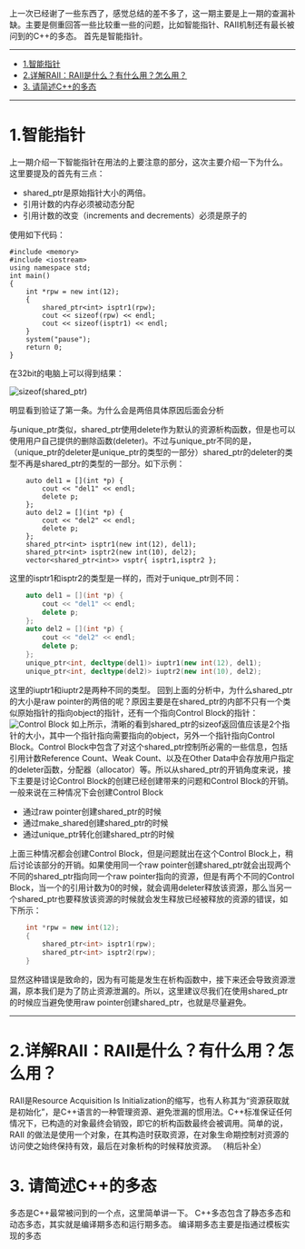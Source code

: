上一次已经谢了一些东西了，感觉总结的差不多了，这一期主要是上一期的查漏补缺。主要是侧重回答一些比较重一些的问题，比如智能指针、RAII机制还有最长被问到的C++的多态。
首先是智能指针。


______

<!-- TOC -->

- [1.智能指针](#1%E6%99%BA%E8%83%BD%E6%8C%87%E9%92%88)
- [2.详解RAII：RAII是什么？有什么用？怎么用？](#2%E8%AF%A6%E8%A7%A3raii%EF%BC%9Araii%E6%98%AF%E4%BB%80%E4%B9%88%EF%BC%9F%E6%9C%89%E4%BB%80%E4%B9%88%E7%94%A8%EF%BC%9F%E6%80%8E%E4%B9%88%E7%94%A8%EF%BC%9F)
- [3. 请简述C++的多态](#3-%E8%AF%B7%E7%AE%80%E8%BF%B0c%E7%9A%84%E5%A4%9A%E6%80%81)

<!-- /TOC -->
______


# 1.智能指针
上一期介绍一下智能指针在用法的上要注意的部分，这次主要介绍一下为什么。
这里要提及的首先有三点：

 - shared_ptr是原始指针大小的两倍。 
 - 引用计数的内存必须被动态分配   
 - 引用计数的改变（increments and decrements）必须是原子的

使用如下代码：

```
#include <memory>
#include <iostream>
using namespace std;
int main()
{
	int *rpw = new int(12);
	{
		shared_ptr<int> isptr1(rpw);
		cout << sizeof(rpw) << endl;
		cout << sizeof(isptr1) << endl;
	}
	system("pause");
    return 0;
}
```

在32bit的电脑上可以得到结果：

![sizeof(shared_ptr)](http://img.blog.csdn.net/20150905175639467)

明显看到验证了第一条。为什么会是两倍具体原因后面会分析

与unique_ptr类似，shared_ptr使用delete作为默认的资源析构函数，但是也可以使用用户自己提供的删除函数(deleter)。不过与unique_ptr不同的是，（unique_ptr的deleter是unique_ptr的类型的一部分）shared_ptr的deleter的类型不再是shared_ptr的类型的一部分。如下示例：

```
	auto del1 = [](int *p) {
		cout << "del1" << endl;
		delete p;
	};
	auto del2 = [](int *p) {
		cout << "del2" << endl;
		delete p;
	};
	shared_ptr<int> isptr1(new int(12), del1);
	shared_ptr<int> isptr2(new int(10), del2);
	vector<shared_ptr<int>> vsptr{ isptr1,isptr2 };
```

这里的isptr1和isptr2的类型是一样的，而对于unique_ptr则不同：

```cpp
	auto del1 = [](int *p) {
		cout << "del1" << endl;
		delete p;
	};
	auto del2 = [](int *p) {
		cout << "del2" << endl;
		delete p;
	};
	unique_ptr<int, decltype(del1)> iuptr1(new int(12), del1);
	unique_ptr<int, decltype(del2)> iuptr2(new int(10), del2);
```
   这里的iuptr1和iuptr2是两种不同的类型。
       回到上面的分析中，为什么shared_ptr的大小是raw pointer的两倍的呢？原因主要是在shared_ptr的内部不只有一个类似原始指针的指向object的指针，还有一个指向Control Block的指针：
![Control Block](http://img.blog.csdn.net/20150905175541964)
如上所示，清晰的看到shared_ptr的sizeof返回值应该是2个指针的大小，其中一个指针指向需要指向的object，另外一个指针指向Control Block。Control Block中包含了对这个shared_ptr控制所必需的一些信息，包括引用计数Reference Count、Weak Count、以及在Other Data中会存放用户指定的deleter函数，分配器（allocator）等。所以从shared_ptr的开销角度来说，接下主要是讨论Control Block的创建已经创建带来的问题和Control Block的开销。
一般来说在三种情况下会创建Control Block

 - 通过raw pointer创建shared_ptr的时候 
 - 通过make_shared创建shared_ptr的时候
 - 通过unique_ptr转化创建shared_ptr的时候

上面三种情况都会创建Control Block，但是问题就出在这个Control Block上，稍后讨论该部分的开销。如果使用同一个raw pointer创建shared_ptr就会出现两个不同的shared_ptr指向同一个raw pointer指向的资源，但是有两个不同的Control Block，当一个的引用计数为0的时候，就会调用deleter释放该资源，那么当另一个shared_ptr也要释放该资源的时候就会发生释放已经被释放的资源的错误，如下所示：

```cpp
	int *rpw = new int(12);
	{
		shared_ptr<int> isptr1(rpw);
		shared_ptr<int> isptr2(rpw);
	}
```

显然这种错误是致命的，因为有可能是发生在析构函数中，接下来还会导致资源泄漏，原本我们是为了防止资源泄漏的。所以，这里建议尽我们在使用shared_ptr的时候应当避免使用raw pointer创建shared_ptr，也就是尽量避免。


----------

# 2.详解RAII：RAII是什么？有什么用？怎么用？

RAII是Resource Acquisition Is Initialization的缩写，也有人称其为“资源获取就是初始化”，是C++语言的一种管理资源、避免泄漏的惯用法。C++标准保证任何情况下，已构造的对象最终会销毁，即它的析构函数最终会被调用。简单的说，RAII 的做法是使用一个对象，在其构造时获取资源，在对象生命期控制对资源的访问使之始终保持有效，最后在对象析构的时候释放资源。
（稍后补全）

# 3. 请简述C++的多态

多态是C++最常被问到的一个点，这里简单讲一下。
C++多态包含了静态多态和动态多态，其实就是编译期多态和运行期多态。
编译期多态主要是指通过模板实现的多态